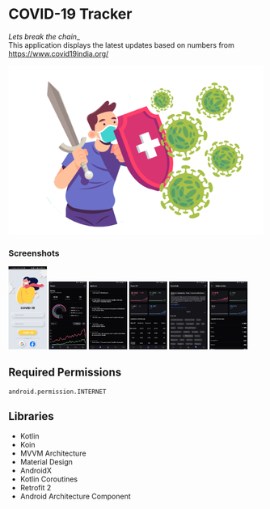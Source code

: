 # COVID-19 Tracker 
_Lets break the chain__  
This application displays the latest updates based on numbers from https://www.covid19india.org/

<img src="header.png"/>



### Screenshots
<img src="1.jpg" width="15%" /> <img src="screenshots/screenshot_1.png" width="15%" /> <img src="screenshots/screenshot_2.png" width="15%" />  <img src="screenshots/screenshot_3.png" width="15%" /> <img src="screenshots/screenshot_4.png" width="15%" /> <img src="screenshots/screenshot_5.png" width="15%" />

## Required Permissions
    android.permission.INTERNET

## Libraries
- Kotlin
- Koin
- MVVM Architecture
- Material Design
- AndroidX
- Kotlin Coroutines
- Retrofit 2
- Android Architecture Component

